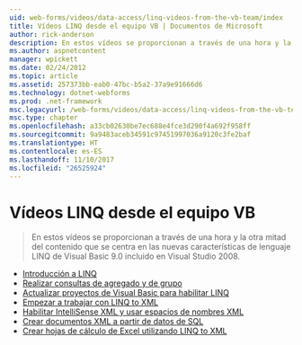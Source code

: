 ```yaml
---
uid: web-forms/videos/data-access/linq-videos-from-the-vb-team/index
title: Vídeos LINQ desde el equipo VB | Documentos de Microsoft
author: rick-anderson
description: En estos vídeos se proporcionan a través de una hora y la otra mitad del contenido que se centra en las nuevas características de lenguaje LINQ de Visual Basic 9.0 incluido en Visual Studio 2008.
ms.author: aspnetcontent
manager: wpickett
ms.date: 02/24/2012
ms.topic: article
ms.assetid: 257373bb-eab0-47bc-b5a2-37a9e91666d6
ms.technology: dotnet-webforms
ms.prod: .net-framework
msc.legacyurl: /web-forms/videos/data-access/linq-videos-from-the-vb-team
msc.type: chapter
ms.openlocfilehash: a33cb02630be7ec688e4fce3d290f4a692f958ff
ms.sourcegitcommit: 9a9483aceb34591c97451997036a9120c3fe2baf
ms.translationtype: HT
ms.contentlocale: es-ES
ms.lasthandoff: 11/10/2017
ms.locfileid: "26525924"
---
```

<a name="linq-videos-from-the-vb-team"></a>Vídeos LINQ desde el equipo VB
====================
> En estos vídeos se proporcionan a través de una hora y la otra mitad del contenido que se centra en las nuevas características de lenguaje LINQ de Visual Basic 9.0 incluido en Visual Studio 2008.


- [Introducción a LINQ](how-do-i-get-started-with-linq.md)
- [Realizar consultas de agregado y de grupo](how-do-i-perform-group-and-aggregate-queries.md)
- [Actualizar proyectos de Visual Basic para habilitar LINQ](how-do-i-upgrade-visual-basic-projects-to-enable-linq.md)
- [Empezar a trabajar con LINQ to XML](how-do-i-get-started-with-linq-to-xml.md)
- [Habilitar IntelliSense XML y usar espacios de nombres XML](how-do-i-enable-xml-intellisense-and-use-xml-namespaces.md)
- [Crear documentos XML a partir de datos de SQL](how-do-i-create-xml-documents-from-sql-data.md)
- [Crear hojas de cálculo de Excel utilizando LINQ to XML](how-do-i-create-excel-spreadsheets-using-linq-to-xml.md)
